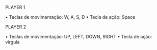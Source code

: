 PLAYER 1

• Teclas de movimentação: W, A, S, D
• Tecla de ação: Space

PLAYER 2

• Teclas de movimentação: UP, LEFT, DOWN, RIGHT
• Tecla de ação: virgula


